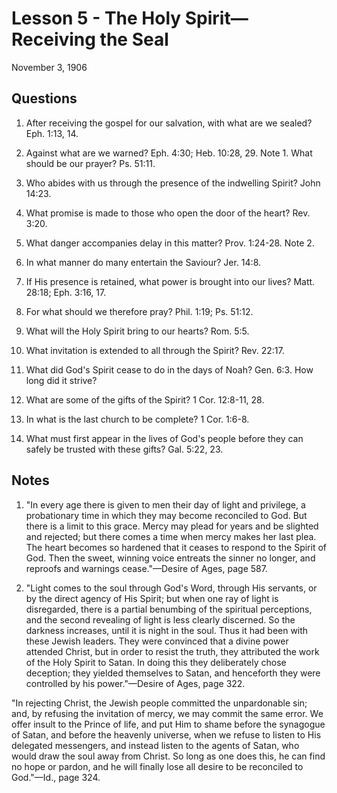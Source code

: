 # Lesson 5 - The Holy Spirit—Receiving the Seal

November 3, 1906

## Questions

1. After receiving the gospel for our salvation, with what are we sealed? Eph. 1:13, 14.

2. Against what are we warned? Eph. 4:30; Heb. 10:28, 29. Note 1. What should be our prayer? Ps. 51:11.

3. Who abides with us through the presence of the indwelling Spirit? John 14:23.

4. What promise is made to those who open the door of the heart? Rev. 3:20.

5. What danger accompanies delay in this matter? Prov. 1:24-28. Note 2.

6. In what manner do many entertain the Saviour? Jer. 14:8.

7. If His presence is retained, what power is brought into our lives? Matt. 28:18; Eph. 3:16, 17.

8. For what should we therefore pray? Phil. 1:19; Ps. 51:12.

9. What will the Holy Spirit bring to our hearts? Rom. 5:5.

10. What invitation is extended to all through the Spirit? Rev. 22:17.

11. What did God's Spirit cease to do in the days of Noah? Gen. 6:3. How long did it strive?

12. What are some of the gifts of the Spirit? 1 Cor. 12:8-11, 28.

13. In what is the last church to be complete? 1 Cor. 1:6-8.

14. What must first appear in the lives of God's people before they can safely be trusted with these gifts? Gal. 5:22, 23.

## Notes

1. "In every age there is given to men their day of light and privilege, a probationary time in which they may become reconciled to God. But there is a limit to this grace. Mercy may plead for years and be slighted and rejected; but there comes a time when mercy makes her last plea. The heart becomes so hardened that it ceases to respond to the Spirit of God. Then the sweet, winning voice entreats the sinner no longer, and reproofs and warnings cease."—Desire of Ages, page 587.

2. "Light comes to the soul through God's Word, through His servants, or by the direct agency of His Spirit; but when one ray of light is disregarded, there is a partial benumbing of the spiritual perceptions, and the second revealing of light is less clearly discerned. So the darkness increases, until it is night in the soul. Thus it had been with these Jewish leaders. They were convinced that a divine power attended Christ, but in order to resist the truth, they attributed the work of the Holy Spirit to Satan. In doing this they deliberately chose deception; they yielded themselves to Satan, and henceforth they were controlled by his power."—Desire of Ages, page 322.

"In rejecting Christ, the Jewish people committed the unpardonable sin; and, by refusing the invitation of mercy, we may commit the same error. We offer insult to the Prince of life, and put Him to shame before the synagogue of Satan, and before the heavenly universe, when we refuse to listen to His delegated messengers, and instead listen to the agents of Satan, who would draw the soul away from Christ. So long as one does this, he can find no hope or pardon, and he will finally lose all desire to be reconciled to God."—Id., page 324.